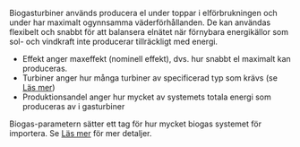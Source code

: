 Biogasturbiner används producera el under toppar i elförbrukningen och under har maximalt ogynnsamma väderförhållanden. De kan användas flexibelt och snabbt för att balansera elnätet när förnybara energikällor som sol- och vindkraft inte producerar tillräckligt med energi.

- Effekt anger maxeffekt (nominell effekt), dvs. hur snabbt el maximalt kan produceras.
- Turbiner anger hur många turbiner av specificerad typ som krävs (se [Läs mer](/assumptions))
- Produktionsandel anger hur mycket av systemets totala energi som produceras av i gasturbiner

Biogas-parametern sätter ett tag för hur mycket biogas systemet för importera. Se [Läs mer](/assumptions) för mer detaljer.